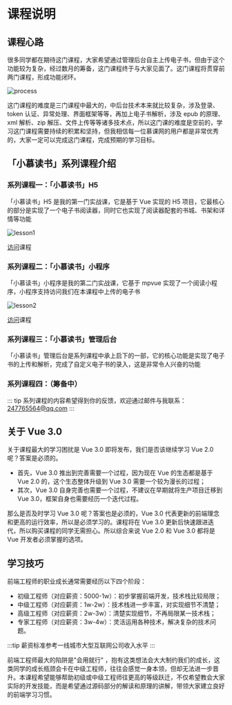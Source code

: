 # 课程说明

## 课程心路

很多同学都在期待这门课程，大家希望通过管理后台自主上传电子书，但由于这个功能较为复杂，经过数月的筹备，这门课程终于与大家见面了。这门课程将贯穿前两门课程，形成功能闭环。

![process](./images/process2.jpg)

这门课程的难度是三门课程中最大的，中后台技术本来就比较复杂，涉及登录、token 认证、异常处理、界面框架等等，再加上电子书解析，涉及
epub 的原理、xml 解析、zip 解压、文件上传等等诸多技术点，所以这门课的难度是空前的，学习这门课程需要持续的积累和坚持，但我相信每一位慕课网的用户都是非常优秀的，大家一定可以完成这门课程，完成预期的学习目标。

## 「小慕读书」系列课程介绍

### 系列课程一：「小慕读书」H5

「小慕读书」H5 是我的第一门实战课，它是基于 Vue 实现的 H5 项目，它最核心的部分是实现了一个电子书阅读器，同时它也实现了阅读器配套的书城、书架和详情等功能

![lesson1](./images/lesson1.png)

[访问](https://coding.imooc.com/class/285.html)课程

### 系列课程二：「小慕读书」小程序

「小慕读书」小程序是我的第二门实战课，它基于 mpvue 实现了一个阅读小程序，小程序支持访问我们在本课程中上传的电子书

![lesson2](./images/lesson2.png)

[访问](https://coding.imooc.com/class/376.html)课程

### 系列课程三：「小慕读书」管理后台

「小慕读书」管理后台是系列课程中承上启下的一部，它的核心功能是实现了电子书的上传和解析，完成了自定义电子书的录入，这是非常令人兴奋的功能

### 系列课程四：（筹备中）

::: tip
系列课程的内容希望得到你的反馈，欢迎通过邮件与我联系：247765564@qq.com
:::

## 关于 Vue 3.0

关于课程最大的学习困扰是 Vue 3.0 即将发布，我们是否该继续学习 Vue 2.0 呢？答案是必须的。

- 首先，Vue 3.0 推出到完善需要一个过程，因为现在 Vue 的生态都是基于 Vue 2.0 的，这个生态整体升级到 Vue 3.0 需要一个较为漫长的过程；
- 其次，Vue 3.0 自身完善也需要一个过程，不建议在早期就将生产项目迁移到 Vue 3.0，框架自身也需要经历一个迭代过程。

那么是否及时学习 Vue 3.0 呢？答案也是必须的，Vue 3.0 代表更新的前端理念和更高的运行效率，所以是必须学习的。课程将在 Vue 3.0
更新后快速跟进迭代，所以购买课程的同学无需担心。所以综合来说 Vue 2.0 和 Vue 3.0 都将是 Vue 开发者必须掌握的选项。

## 学习技巧

前端工程师的职业成长通常需要经历以下四个阶段：

- 初级工程师（对应薪资：5000-1w）：初步掌握前端开发，技术栈比较局限；
- 中级工程师（对应薪资：1w-2w）：技术栈进一步丰富，对实现细节不清楚；
- 高级工程师（对应薪资：2w-3w）：清楚实现细节，不再局限某一技术栈；
- 专家工程师（对应薪资：3w-4w）：灵活运用各种技术，解决复杂的技术问题。

:::tip
薪资标准参考一线城市大型互联网公司收入水平
:::

前端工程师最大的陷阱是"会用就行"
，抱有这类想法会大大制约我们的成长，这类同学的成长瓶颈会卡在中级工程师，往往会感觉一身本领，但却无法进一步晋升。本课程希望能够帮助初级或中级工程师往更高的等级跃迁，不仅希望教会大家实际的开发技能，而是希望通过源码部分的解读和原理的讲解，带领大家建立良好的前端学习习惯。
